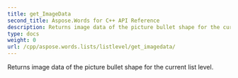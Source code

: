 ```yaml
---
title: get_ImageData
second_title: Aspose.Words for C++ API Reference
description: Returns image data of the picture bullet shape for the current list level. 
type: docs
weight: 0
url: /cpp/aspose.words.lists/listlevel/get_imagedata/
---
```


Returns image data of the picture bullet shape for the current list level. 

